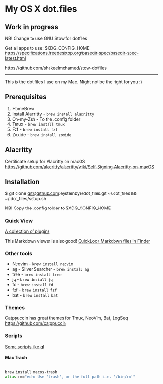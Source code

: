 # My OS X dot.files

## Work in progress


NB! Change to use GNU Stow for dotfiles

Get all apps to use: $XDG_CONFIG_HOME
https://specifications.freedesktop.org/basedir-spec/basedir-spec-latest.html

https://github.com/shakeelmohamed/stow-dotfiles

---

This is the dot.files I use on my Mac. Might not be the right for you :)



## Prerequisites

1. HomeBrew
2. Install Alacritty - `brew install alacritty`
3. Oh-my-Zsh - To the .config folder
4. Tmux - `brew install tmux`
5. Fzf - `brew install fzf`
6. Zoxide - `brew install zoxide`


## Alacritty
Certificate setup for Alacritty on macOS
https://github.com/alacritty/alacritty/wiki/Self-Signing-Alacritty-on-macOS


## Installation

$ git clone git@github.com:eysteinbye/dot_files.git ~/.dot_files && ~/.dot_files/setup.sh

NB! Copy the .config folder to $XDG_CONFIG_HOME

### Quick View

[A collection of plugins](https://github.com/sindresorhus/quick-look-plugins)

This Markdown viewer is also good!
[QuickLook Markdown files in Finder](http://inkmarkapp.com/markdown-quick-look-plugin-mac-os-x/)


### Other tools

- Neovim - `brew install neovim`
- ag - Silver Searcher - `brew install ag`
- tree - `brew install tree`
- jq - `brew install jq`
- fd - `brew install fd`
- fzf - `brew install fzf`
- bat - `brew install bat`

### Themes
Catppuccin has great themes for Tmux, NeoVim, Bat, LogSeq
https://github.com/catppuccin


### Scripts

[Some scripts like ql](https://github.com/morgant/tools-osx)

#### Mac Trach
```bash

brew install macos-trash
alias rm="echo Use 'trash', or the full path i.e. '/bin/rm'"

```
